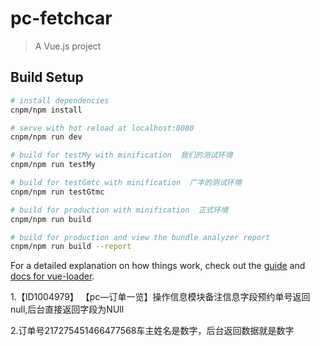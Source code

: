 # pc-fetchcar

> A Vue.js project

## Build Setup

``` bash
# install dependencies
cnpm/npm install

# serve with hot reload at localhost:8080
cnpm/npm run dev

# build for testMy with minification  我们的测试环境
cnpm/npm run testMy

# build for testGmtc with minification  广丰的测试环境
cnpm/npm run testGtmc

# build for production with minification  正式环境
cnpm/npm run build

# build for production and view the bundle analyzer report
cnpm/npm run build --report
```

For a detailed explanation on how things work, check out the [guide](http://vuejs-templates.github.io/webpack/) and [docs for vue-loader](http://vuejs.github.io/vue-loader).


1.【ID1004979】
【pc—订单一览】操作信息模块备注信息字段预约单号返回null,后台直接返回字段为NUll

2.订单号217275451466477568车主姓名是数字，后台返回数据就是数字

